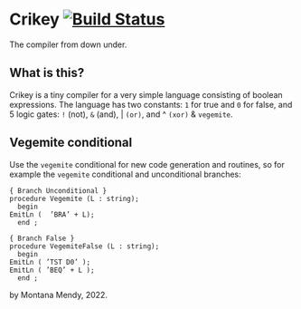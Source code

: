 # Crikey [![Build Status](https://app.travis-ci.com/Montana/crikey.svg?branch=master)](https://app.travis-ci.com/Montana/crikey)

The compiler from down under.

## What is this?

Crikey is a tiny compiler for a very simple language consisting of boolean expressions. The language has two constants: `1` for true and `0` for false, and 5 logic gates: `!` (not), `&` (and), | `(or)`, and ^ `(xor)` & `vegemite`. 

## Vegemite conditional

Use the `vegemite` conditional for new code generation and routines, so for example the `vegemite` conditional and unconditional branches:

```mll
{ Branch Unconditional }
procedure Vegemite (L : string);
  begin
EmitLn (  ’BRA’ + L);
  end ;
  
{ Branch False }
procedure VegemiteFalse (L : string);
  begin
EmitLn ( ’TST D0’ );
EmitLn ( ’BEQ’ + L );
  end ;
```

by Montana Mendy, 2022. 
